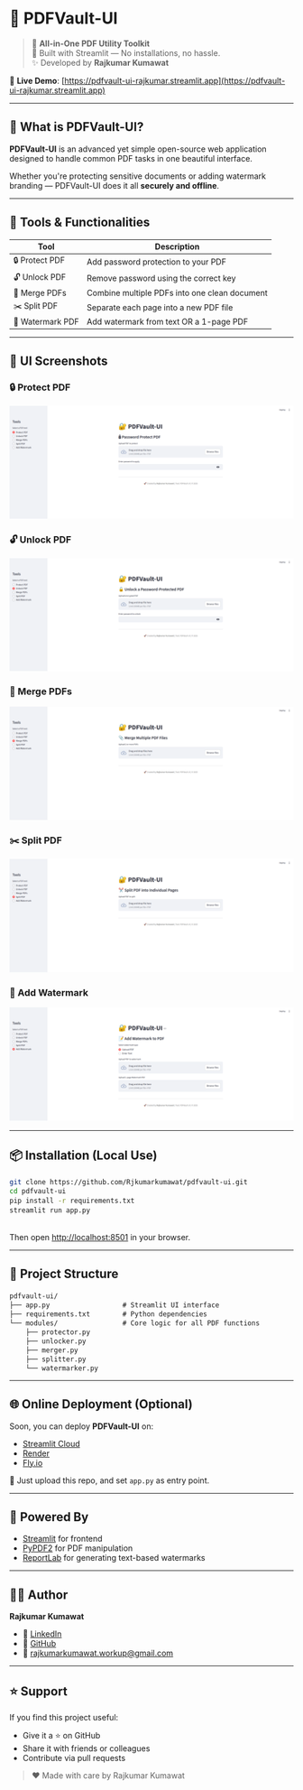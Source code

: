 # 🔐 PDFVault-UI

> 🎯 **All-in-One PDF Utility Toolkit**  
> 🔧 Built with Streamlit — No installations, no hassle.  
> ✨ Developed by **Rajkumar Kumawat**

🔗 **Live Demo**: [https://pdfvault-ui-rajkumar.streamlit.app](https://pdfvault-ui-rajkumar.streamlit.app)

---

## 🚀 What is PDFVault-UI?

**PDFVault-UI** is an advanced yet simple open-source web application designed to handle common PDF tasks in one beautiful interface.

Whether you're protecting sensitive documents or adding watermark branding — PDFVault-UI does it all **securely and offline**.

---

## 🧰 Tools & Functionalities

| Tool            | Description                                                   |
|-----------------|---------------------------------------------------------------|
| 🔒 Protect PDF  | Add password protection to your PDF                           |
| 🔓 Unlock PDF   | Remove password using the correct key                         |
| 📎 Merge PDFs   | Combine multiple PDFs into one clean document                 |
| ✂️ Split PDF    | Separate each page into a new PDF file                        |
| 📝 Watermark PDF| Add watermark from text OR a 1-page PDF                       |

---

## 📸 UI Screenshots

### 🔒 Protect PDF  
![Protect](assets/Protect.png)

### 🔓 Unlock PDF  
![Unlock](assets/Unlock.png)

### 📎 Merge PDFs  
![Merge](assets/Merge.png)

### ✂️ Split PDF  
![Split](assets/Split.png)

### 📝 Add Watermark  
![Watermark](assets/wm.png)

---

## 📦 Installation (Local Use)

```bash
git clone https://github.com/Rjkumarkumawat/pdfvault-ui.git
cd pdfvault-ui
pip install -r requirements.txt
streamlit run app.py
 
````

Then open [http://localhost:8501](http://localhost:8501) in your browser.

---

## 📁 Project Structure

```
pdfvault-ui/
├── app.py                  # Streamlit UI interface
├── requirements.txt        # Python dependencies
└── modules/                # Core logic for all PDF functions
    ├── protector.py
    ├── unlocker.py
    ├── merger.py
    ├── splitter.py
    └── watermarker.py
```

---

## 🌐 Online Deployment (Optional)

Soon, you can deploy **PDFVault-UI** on:

* [Streamlit Cloud](https://streamlit.io/cloud)
* [Render](https://render.com/)
* [Fly.io](https://fly.io/)

📌 Just upload this repo, and set `app.py` as entry point.

---

## 🧪 Powered By

* [Streamlit](https://streamlit.io/) for frontend
* [PyPDF2](https://github.com/py-pdf/pypdf) for PDF manipulation
* [ReportLab](https://www.reportlab.com/) for generating text-based watermarks

---

## 👨‍💻 Author

**Rajkumar Kumawat**

* 🔗 [LinkedIn](https://www.linkedin.com/in/rajkumar-kumawat-66072b199/)
* 🐙 [GitHub](https://github.com/Rjkumarkumawat)
* 📧 [rajkumarkumawat.workup@gmail.com](mailto:rajkumarkumawat.workup@gmail.com)

---

## ⭐ Support

If you find this project useful:

* Give it a ⭐ on GitHub
* Share it with friends or colleagues
* Contribute via pull requests

> ❤️ Made with care by Rajkumar Kumawat

```


